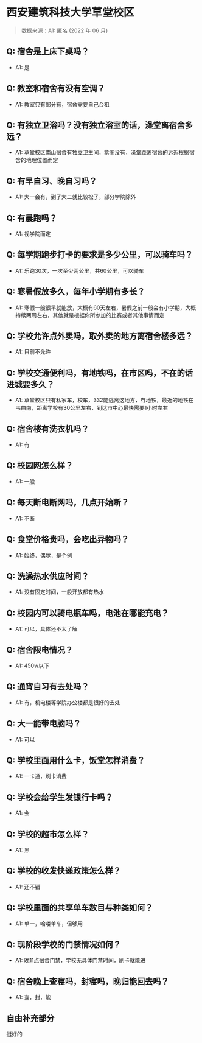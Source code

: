 # 西安建筑科技大学草堂校区

> 数据来源：A1: 匿名 (2022 年 06 月)

## Q: 宿舍是上床下桌吗？

- A1: 是

## Q: 教室和宿舍有没有空调？

- A1: 教室只有部分有，宿舍需要自己合租

## Q: 有独立卫浴吗？没有独立浴室的话，澡堂离宿舍多远？

- A1: 草堂校区南山宿舍有独立卫生间，紫阁没有，澡堂距离宿舍的远近根据宿舍的地理位置而定

## Q: 有早自习、晚自习吗？

- A1: 大一会有，到了大二就比较松了，部分学院除外

## Q: 有晨跑吗？

- A1: 视学院而定

## Q: 每学期跑步打卡的要求是多少公里，可以骑车吗？

- A1: 乐跑30次，一次至少两公里，共60公里，可以骑车

## Q: 寒暑假放多久，每年小学期有多长？

- A1: 寒假一般很早就能放，大概有60天左右，暑假之前一般会有小学期，大概持续两周左右，其他就是根据你所参加的比赛或者其他事情而定

## Q: 学校允许点外卖吗，取外卖的地方离宿舍楼多远？

- A1: 目前不允许

## Q: 学校交通便利吗，有地铁吗，在市区吗，不在的话进城要多久？

- A1: 草堂校区只有私家车，校车，332能逃离这地方，冇地铁，最近的地铁在韦曲南，距离学校有30公里左右，到达市中心最快需要1小时左右

## Q: 宿舍楼有洗衣机吗？

- A1: 有

## Q: 校园网怎么样？

- A1: 一般

## Q: 每天断电断网吗，几点开始断？

- A1: 不断

## Q: 食堂价格贵吗，会吃出异物吗？

- A1: 始终，偶尔，是个例

## Q: 洗澡热水供应时间？

- A1: 没有固定时间，一般开放都有热水

## Q: 校园内可以骑电瓶车吗，电池在哪能充电？

- A1: 可以，具体还不太了解

## Q: 宿舍限电情况？

- A1: 450w以下

## Q: 通宵自习有去处吗？

- A1: 有，机电楼等学院办公楼都是很好的去处

## Q: 大一能带电脑吗？

- A1: 可以

## Q: 学校里面用什么卡，饭堂怎样消费？

- A1: 一卡通，刷卡消费

## Q: 学校会给学生发银行卡吗？

- A1: 会

## Q: 学校的超市怎么样？

- A1: 黑

## Q: 学校的收发快递政策怎么样？

- A1: 还不错

## Q: 学校里面的共享单车数目与种类如何？

- A1: 单一，哈喽单车，但够用

## Q: 现阶段学校的门禁情况如何？

- A1: 晚11点宿舍门禁，学校无具体门禁时间，刷卡就能进

## Q: 宿舍晚上查寝吗，封寝吗，晚归能回去吗？

- A1: 查，封，能

## 自由补充部分

挺好的